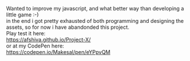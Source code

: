 Wanted to improve my javascript, and what better way than developing a little game :-) <br>
in the end i got pretty exhausted of both programming and designing the assets, so for now i have abandonded this project.<br>
Play test it here: <br>
https://afshiva.github.io/Project-X/ <br>
or at my CodePen here: <br>
https://codepen.io/Makesal/pen/eYPpvQM
